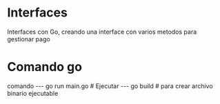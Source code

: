 # Interfaces
Interfaces con Go, creando una interface con varios metodos para gestionar pago

# Comando go
comando
  --- go run main.go  # Ejecutar
  --- go build        # para crear archivo binario ejecutable
  
